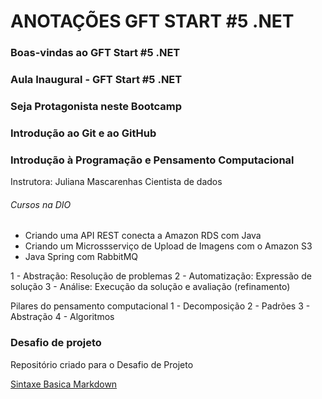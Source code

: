 # ANOTAÇÕES GFT START #5 .NET
<!-- Módulo I - Fundamentos -->

### Boas-vindas ao GFT Start #5 .NET <!-- Concluído -->
<!------------------------------------------------------------>

### Aula Inaugural - GFT Start #5 .NET <!-- Concluído -->
<!------------------------------------------------------------>

### Seja Protagonista neste Bootcamp <!-- Concluído -->
<!------------------------------------------------------------>

### Introdução ao Git e ao GitHub <!-- Concluído -->
<!------------------------------------------------------------>

### Introdução à Programação e Pensamento Computacional 
Instrutora: Juliana Mascarenhas 
Cientista de dados

###### Cursos na DIO 
- Criando uma API REST conecta a Amazon RDS com Java
- Criando um Microssserviço de Upload de Imagens com o Amazon S3
- Java Spring com RabbitMQ

1 - Abstração: Resolução de problemas
2 - Automatização: Expressão de solução
3 - Análise: Execução da solução e avaliação (refinamento) 

Pilares do pensamento computacional
1 - Decomposição
2 - Padrões
3 - Abstração
4 - Algoritmos




<!------------------------------------------------------------->

### Desafio de projeto
Repositório criado para o Desafio de Projeto

<!-- Links Úteis -->
[Sintaxe Basica Markdown](https://www.markdownguide.org/)


<!------------------------------------------------------------>
